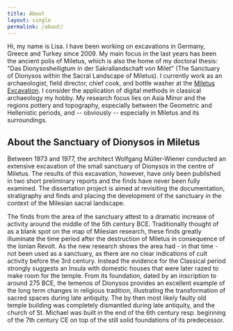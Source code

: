 ```yaml
---
title: About
layout: single
permalink: /about/
---
```


Hi, my name is Lisa. I have been working on excavations in Germany, Greece and Turkey since 2009. My main focus in the last years has been the ancient polis of Miletus, which is also the home of my doctoral thesis: "Das Dionysosheiligtum in der Sakrallandschaft von Milet" (The Sanctuary of Dionysos within the Sacral Landscape of Miletus). I currently work as an archaeologist, field director, chief cook, and bottle washer at the [Miletus Excavation](https://www.miletgrabung.uni-hamburg.de/). I consider the application of digital methods in classical archaeology my hobby. My research focus lies on Asia Minor and the regions pottery and topography, especially between the Geometric and Hellenistic periods, and -- obviously -- especially in Miletus and its surroundings.

## About the Sanctuary of Dionysos in Miletus 

Between 1973 and 1977, the architect Wolfgang Müller-Wiener conducted an extensive excavation of the small sanctuary of Dionysos in the centre of Miletus. The results of this excavation, however, have only been published in two short preliminary reports and the finds have never been fully examined. The dissertation project is aimed at revisiting the documentation, stratigraphy and finds and placing the development of the sanctuary in the context of the Milesian sacral landscape.

The finds from the area of the sanctuary attest to a dramatic increase of activity around the middle of the 5th century BCE. Traditionally thought of as a blank spot on the map of Milesian research, these finds greatly illuminate the time period after the destruction of Miletus in consequence of the Ionian Revolt. As the new research shows the area had - in that time - not been used as a sanctuary, as there are no clear indications of cult activity before the 3rd century. Instead the evidence for the Classical period strongly suggests an Insula with domestic houses that were later razed to make room for the temple. From its foundation, dated by an inscription to around 275 BCE, the temenos of Dionysos provides an excellent example of the long term changes in religious tradition, illustrating the transformation of sacred spaces during late antiquity. The by then most likely faulty old temple building was completely dismantled during late antiquity, and the church of St. Michael was built in the end of the 6th century resp. beginning of the 7th century CE on top of the still solid foundations of its predecessor.
